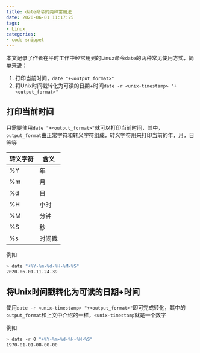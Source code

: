 ```yaml
---
title: date命令的两种常用法
date: 2020-06-01 11:17:25
tags:
- Linux
categories:
- code snippet
---
```


本文记录了作者在平时工作中经常用到的Linux命令`date`的两种常见使用方式，简单来说：

1. 打印当前时间，`date "+<output_format>"`
2. 将Unix时间戳转化为可读的日期+时间`date -r <unix-timestamp> "+<output_format>"`

<!-- more -->

## 打印当前时间

只需要使用`date "+<output_format>"`就可以打印当前时间，其中，`output_format`由正常字符和转义字符组成，转义字符用来打印当前的年，月，日等等

|转义字符|含义|
|-------|--|
|%Y|年|
|%m|月|
|%d|日|
|%H|小时|
|%M|分钟|
|%S|秒|
|%s|时间戳|

例如

```bash
> date "+%Y-%m-%d-%H-%M-%S"
2020-06-01-11-24-39
```

## 将Unix时间戳转化为可读的日期+时间

使用`date -r <unix-timestamp> "+<output_format>"`即可完成转化，其中的`output_format`和上文中介绍的一样，`<unix-timestamp`就是一个数字

例如

```bash
> date -r 0 "+%Y-%m-%d-%H-%M-%S"
1970-01-01-08-00-00
```
